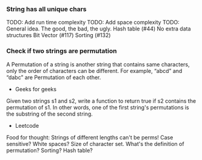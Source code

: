 ### String has all unique chars
TODO: Add run time complexity
TODO: Add space complexity
TODO: General idea. The good, the bad, the ugly.
Hash table (#44)
No extra data structures
Bit Vector (#117)
Sorting (#132)

### Check if two strings are permutation

A Permutation of a string is another string that contains same characters, only the order of characters can be different. For example, “abcd” and “dabc” are Permutation of each other.
- Geeks for geeks

Given two strings s1 and s2, write a function to return true if s2 contains the permutation of s1. In other words, one of the first string's permutations is the substring of the second string.
- Leetcode

Food for thought:
Strings of different lengths can't be perms!
Case sensitive? White spaces?
Size of character set.
What's the definition of permutation?
Sorting?
Hash table?
